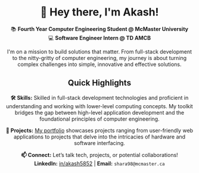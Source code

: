 <div align="center">
  
# 👋 Hey there, I'm Akash!

📚 **Fourth Year Computer Engineering Student @ McMaster University**  
💻 **Software Engineer Intern @ TD AMCB**


I'm on a mission to build solutions that matter. From full-stack development to the nitty-gritty of computer engineering, my journey is about turning complex challenges into simple, innovative and effective solutions.

## Quick Highlights
 **🛠 Skills:** Skilled in full-stack development technologies and proficient in understanding and working with lower-level computing concepts. My toolkit bridges the gap between high-level application development and the foundational principles of computer engineering.

 
 **🚀 Projects:** [My portfolio](https://akashxyz.netlify.app/Projects) showcases projects ranging from user-friendly web applications to projects that delve into the intricacies of hardware and software interfacing.

 
 **📫 Connect:** Let’s talk tech, projects, or potential collaborations!  
  **LinkedIn:** [in/akash5852](https://www.linkedin.com/in/akash5852/) | **Email:** `shara98@mcmaster.ca`

</div>
